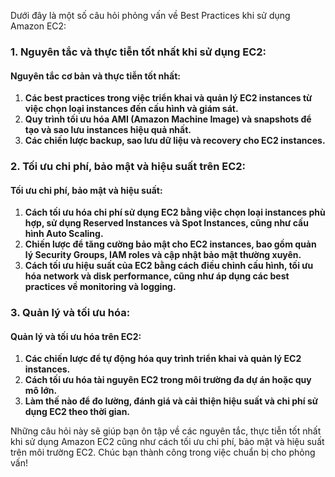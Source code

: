Dưới đây là một số câu hỏi phỏng vấn về Best Practices khi sử dụng Amazon EC2:

### 1. Nguyên tắc và thực tiễn tốt nhất khi sử dụng EC2:

#### Nguyên tắc cơ bản và thực tiễn tốt nhất:

1. **Các best practices trong việc triển khai và quản lý EC2 instances từ việc chọn loại instances đến cấu hình và giám sát.**
2. **Quy trình tối ưu hóa AMI (Amazon Machine Image) và snapshots để tạo và sao lưu instances hiệu quả nhất.**
3. **Các chiến lược backup, sao lưu dữ liệu và recovery cho EC2 instances.**

### 2. Tối ưu chi phí, bảo mật và hiệu suất trên EC2:

#### Tối ưu chi phí, bảo mật và hiệu suất:

1. **Cách tối ưu hóa chi phí sử dụng EC2 bằng việc chọn loại instances phù hợp, sử dụng Reserved Instances và Spot Instances, cũng như cấu hình Auto Scaling.**
2. **Chiến lược để tăng cường bảo mật cho EC2 instances, bao gồm quản lý Security Groups, IAM roles và cập nhật bảo mật thường xuyên.**
3. **Cách tối ưu hiệu suất của EC2 bằng cách điều chỉnh cấu hình, tối ưu hóa network và disk performance, cũng như áp dụng các best practices về monitoring và logging.**

### 3. Quản lý và tối ưu hóa:

#### Quản lý và tối ưu hóa trên EC2:

1. **Các chiến lược để tự động hóa quy trình triển khai và quản lý EC2 instances.**
2. **Cách tối ưu hóa tài nguyên EC2 trong môi trường đa dự án hoặc quy mô lớn.**
3. **Làm thế nào để đo lường, đánh giá và cải thiện hiệu suất và chi phí sử dụng EC2 theo thời gian.**

Những câu hỏi này sẽ giúp bạn ôn tập về các nguyên tắc, thực tiễn tốt nhất khi sử dụng Amazon EC2 cũng như cách tối ưu chi phí, bảo mật và hiệu suất trên môi trường EC2. Chúc bạn thành công trong việc chuẩn bị cho phỏng vấn!
